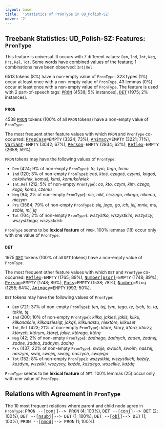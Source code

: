 ```yaml
---
layout: base
title:  'Statistics of PronType in UD_Polish-SZ'
udver: '2'
---
```


## Treebank Statistics: UD_Polish-SZ: Features: `PronType`

This feature is universal.
It occurs with 7 different values: `Dem`, `Ind`, `Int`, `Neg`, `Prs`, `Rel`, `Tot`.
Some words have combined values of the feature; 1 combinations have been observed: `Int|Rel`.

6513 tokens (8%) have a non-empty value of `PronType`.
323 types (1%) occur at least once with a non-empty value of `PronType`.
43 lemmas (0%) occur at least once with a non-empty value of `PronType`.
The feature is used with 2 part-of-speech tags: <tt><a href="pl_sz-pos-PRON.html">PRON</a></tt> (4538; 5% instances), <tt><a href="pl_sz-pos-DET.html">DET</a></tt> (1975; 2% instances).

### `PRON`

4538 <tt><a href="pl_sz-pos-PRON.html">PRON</a></tt> tokens (100% of all `PRON` tokens) have a non-empty value of `PronType`.

The most frequent other feature values with which `PRON` and `PronType` co-occurred: <tt><a href="pl_sz-feat-PrepCase.html">PrepCase</a></tt><tt>=EMPTY</tt> (3324; 73%), <tt><a href="pl_sz-feat-Animacy.html">Animacy</a></tt><tt>=EMPTY</tt> (3221; 71%), <tt><a href="pl_sz-feat-Variant.html">Variant</a></tt><tt>=EMPTY</tt> (3042; 67%), <tt><a href="pl_sz-feat-Person.html">Person</a></tt><tt>=EMPTY</tt> (2834; 62%), <tt><a href="pl_sz-feat-Reflex.html">Reflex</a></tt><tt>=EMPTY</tt> (2658; 59%).

`PRON` tokens may have the following values of `PronType`:

* `Dem` (424; 9% of non-empty `PronType`): <em>to, tym, tego, temu</em>
* `Ind` (120; 3% of non-empty `PronType`): <em>coś, ktoś, czegoś, czymś, kogoś, cokolwiek, komuś, kimś, komukolwiek</em>
* `Int,Rel` (212; 5% of non-empty `PronType`): <em>co, kto, czym, kim, czego, kogo, komu, czemu</em>
* `Neg` (94; 2% of non-empty `PronType`): <em>nic, nikt, niczego, nikogo, nikomu, niczym</em>
* `Prs` (3584; 79% of non-empty `PronType`): <em>się, jego, go, ich, jej, mnie, mu, sobie, mi, ją</em>
* `Tot` (104; 2% of non-empty `PronType`): <em>wszystko, wszystkim, wszyscy, wszystkiego, wszystkich</em>

`PronType` seems to be **lexical feature** of `PRON`. 100% lemmas (18) occur only with one value of `PronType`.

### `DET`

1975 <tt><a href="pl_sz-pos-DET.html">DET</a></tt> tokens (100% of all `DET` tokens) have a non-empty value of `PronType`.

The most frequent other feature values with which `DET` and `PronType` co-occurred: <tt><a href="pl_sz-feat-Reflex.html">Reflex</a></tt><tt>=EMPTY</tt> (1765; 89%), <tt><a href="pl_sz-feat-Number-psor.html">Number[psor]</a></tt><tt>=EMPTY</tt> (1748; 89%), <tt><a href="pl_sz-feat-Person.html">Person</a></tt><tt>=EMPTY</tt> (1748; 89%), <tt><a href="pl_sz-feat-Poss.html">Poss</a></tt><tt>=EMPTY</tt> (1538; 78%), <tt><a href="pl_sz-feat-Number.html">Number</a></tt><tt>=Sing</tt> (1255; 64%), <tt><a href="pl_sz-feat-Animacy.html">Animacy</a></tt><tt>=EMPTY</tt> (993; 50%).

`DET` tokens may have the following values of `PronType`:

* `Dem` (721; 37% of non-empty `PronType`): <em>ten, tej, tym, tego, te, tych, to, ta, takie, tę</em>
* `Ind` (200; 10% of non-empty `PronType`): <em>kilka, jakieś, jakiś, kilku, kilkanaście, kilkadziesiąt, jakąś, kilkunastu, niektóre, kilkuset</em>
* `Int,Rel` (423; 21% of non-empty `PronType`): <em>które, który, która, którzy, których, którym, której, jakie, którego, którą</em>
* `Neg` (42; 2% of non-empty `PronType`): <em>żadnego, żadnych, żaden, żadnej, żadne, żadna, żadnym, żadną</em>
* `Prs` (437; 22% of non-empty `PronType`): <em>swoje, swoich, swoim, naszej, naszym, swój, swojej, swoją, naszych, swojego</em>
* `Tot` (152; 8% of non-empty `PronType`): <em>wszystkie, wszystkich, każdy, każdym, wszelki, wszyscy, każde, każdego, wszelkie, każdą</em>

`PronType` seems to be **lexical feature** of `DET`. 100% lemmas (25) occur only with one value of `PronType`.

## Relations with Agreement in `PronType`

The 10 most frequent relations where parent and child node agree in `PronType`:
<tt>PRON --[<tt><a href="pl_sz-dep-conj.html">conj</a></tt>]--> PRON</tt> (4; 100%),
<tt>DET --[<tt><a href="pl_sz-dep-conj.html">conj</a></tt>]--> DET</tt> (2; 100%),
<tt>DET --[<tt><a href="pl_sz-dep-nsubj.html">nsubj</a></tt>]--> DET</tt> (1; 100%),
<tt>DET --[<tt><a href="pl_sz-dep-obl.html">obl</a></tt>]--> DET</tt> (1; 100%),
<tt>PRON --[<tt><a href="pl_sz-dep-nmod.html">nmod</a></tt>]--> PRON</tt> (1; 100%).

